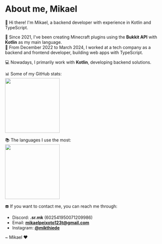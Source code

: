 # About me, Mikael

👋 Hi there! I'm Mikael, a backend developer with experience in Kotlin and TypeScript.<br>

🔧 Since 2021, I've been creating Minecraft plugins using the **Bukkit API** with **Kotlin** as my main language.<br>
📅 From December 2022 to March 2024, I worked at a tech company as a backend and frontend developer, building web apps with TypeScript.

💻 Nowadays, I primarily work with **Kotlin**, developing backend solutions.

📊 Some of my GitHub stats:<br>
<img height="180em" src="https://github-readme-stats.vercel.app/api?username=MikaelMaster&show_icons=true&theme=dracula&include_all_commits=true&count_private=true"/><br>

📚 The languages I use the most:<br>
<img height="180em" src="https://github-readme-stats.vercel.app/api/top-langs/?username=MikaelMaster&layout=compact&langs_count=7&theme=dracula&count_private=true"/><br>

☎️ If you want to contact me, you can reach me through:<br>
- Discord: **.sr.mk** (602541950071209986)
- Email: **mikaelpeixoto123t@gmail.com**
- Instagram: **[@mikthiede](https://www.instagram.com/mikthiede)**<br>

~ Mikael ❤

